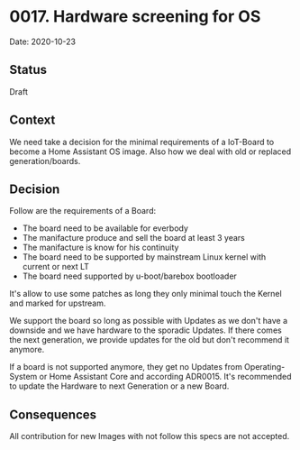 # 0017. Hardware screening for OS

Date: 2020-10-23

## Status

Draft

## Context

We need take a decision for the minimal requirements of a IoT-Board to become a Home Assistant OS image.
Also how we deal with old or replaced generation/boards.

## Decision

Follow are the requirements of a Board:

- The board need to be available for everbody
- The manifacture produce and sell the board at least 3 years
- The manifacture is know for his continuity
- The board need to be supported by mainstream Linux kernel with current or next LT
- The board need supported by u-boot/barebox bootloader

It's allow to use some patches as long they only minimal touch the Kernel and marked for upstream.

We support the board so long as possible with Updates as we don't have a downside and we have hardware
to the sporadic Updates. If there comes the next generation, we provide updates for the old but don't recommend it anymore.

If a board is not supported anymore, they get no Updates from Operating-System or Home Assistant Core and according ADR0015.
It's recommended to update the Hardware to next Generation or a new Board.

## Consequences

All contribution for new Images with not follow this specs are not accepted.
